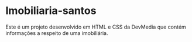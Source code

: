# Imobiliaria-santos
 Este é um projeto desenvolvido em HTML e CSS da DevMedia que contém informações a respeito de uma imobiliária. 

